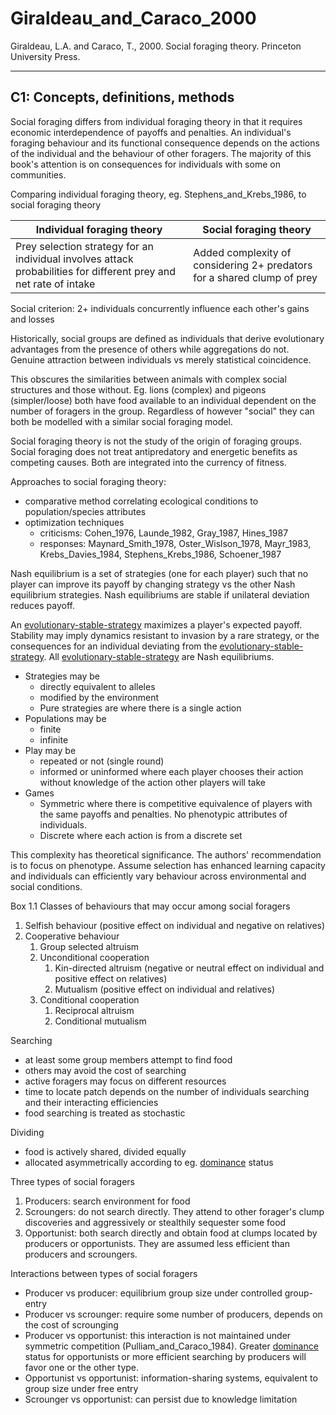 # Giraldeau_and_Caraco_2000

Giraldeau, L.A. and Caraco, T., 2000. Social foraging theory. Princeton University Press.

---

## C1: Concepts, definitions, methods

Social foraging differs from individual foraging theory in that it requires economic interdependence of payoffs and penalties. An individual's foraging behaviour and its functional consequence depends on the actions of the individual and the behaviour of other foragers. The majority of this book's attention is on consequences for individuals with some on communities. 

Comparing individual foraging theory, eg. Stephens_and_Krebs_1986, to social foraging theory

| Individual foraging theory                                                                                        | Social foraging theory                                                  |
| ----------------------------------------------------------------------------------------------------------------- | ----------------------------------------------------------------------- |
| Prey selection strategy for an individual involves attack probabilities for different prey and net rate of intake | Added complexity of considering 2+ predators for a shared clump of prey |

Social criterion: 2+ individuals concurrently influence each other's gains and losses

Historically, social groups are defined as individuals that derive evolutionary advantages from the presence of others while aggregations do not. Genuine attraction between individuals vs merely statistical coincidence. 

This obscures the similarities between animals with complex social structures and those without. Eg. lions (complex) and pigeons (simpler/loose) both have food available to an individual dependent on the number of foragers in the group. Regardless of however "social" they can both be modelled with a similar social foraging model. 

Social foraging theory is not the study of the origin of foraging groups. Social foraging does not treat antipredatory and energetic benefits as competing causes. Both are integrated into the currency of fitness. 

Approaches to social foraging theory:

- comparative method correlating ecological conditions to population/species attributes
- optimization techniques
	- criticisms: Cohen_1976, Launde_1982, Gray_1987, Hines_1987
	- responses: Maynard_Smith_1978, Oster_Wislson_1978, Mayr_1983, Krebs_Davies_1984, Stephens_Krebs_1986, Schoener_1987

Nash equilibrium is a set of strategies (one for each player) such that no player can improve its payoff by changing strategy vs the other Nash equilibrium strategies. Nash equilibriums are stable if unilateral deviation reduces payoff. 

An [evolutionary-stable-strategy](../topics/evolutionary-stable-strategy.md) maximizes a player's expected payoff. Stability may imply dynamics resistant to invasion by a rare strategy, or the consequences for an individual deviating from the [evolutionary-stable-strategy](../topics/evolutionary-stable-strategy.md). All [evolutionary-stable-strategy](../topics/evolutionary-stable-strategy.md) are Nash equilibriums. 

- Strategies may be
	- directly equivalent to alleles 
	- modified by the environment
	- Pure strategies are where there is a single action
- Populations may be 
	- finite
	- infinite
- Play may be
	- repeated or not (single round)
	- informed or uninformed where each player chooses their action without knowledge of the action other players will take
- Games 
	- Symmetric where there is competitive equivalence of players with the same payoffs and penalties. No phenotypic attributes of individuals. 
	- Discrete where each action is from a discrete set

This complexity has theoretical significance. The authors' recommendation is to focus on phenotype. Assume selection has enhanced learning capacity and individuals can efficiently vary behaviour across environmental and social conditions. 

Box 1.1 Classes of behaviours that may occur among social foragers

1. Selfish behaviour (positive effect on individual and negative on relatives)
2. Cooperative behaviour
	1. Group selected altruism
	2. Unconditional cooperation
		1. Kin-directed altruism (negative or neutral effect on individual and positive effect on relatives)
		2. Mutualism (positive effect on individual and relatives)
	3. Conditional cooperation
		1. Reciprocal altruism 
		2. Conditional mutualism

Searching

- at least some group members attempt to find food
- others may avoid the cost of searching
- active foragers may focus on different resources
- time to locate patch depends on the number of individuals searching and their interacting efficiencies
- food searching is treated as stochastic

Dividing

- food is actively shared, divided equally
- allocated asymmetrically according to eg. [dominance](../dominance.md) status

Three types of social foragers

1. Producers: search environment for food
2. Scroungers: do not search directly. They attend to other forager's clump discoveries and aggressively or stealthily sequester some food
3. Opportunist: both search directly and obtain food at clumps located by producers or opportunists. They are assumed less efficient than producers and scroungers. 

Interactions between types of social foragers

- Producer vs producer: equilibrium group size under controlled group-entry
- Producer vs scrounger: require some number of producers, depends on the cost of scrounging
- Producer vs opportunist: this interaction is not maintained under symmetric competition (Pulliam_and_Caraco_1984). Greater [dominance](../dominance.md) status for opportunists or more efficient searching by producers will favor one or the other type. 
- Opportunist vs opportunist: information-sharing systems, equivalent to group size under free entry
- Scrounger vs opportunist: can persist due to knowledge limitation
